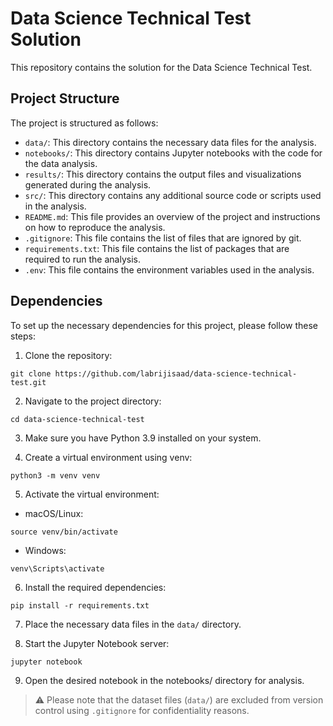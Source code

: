 # Data Science Technical Test Solution
This repository contains the solution for the Data Science Technical Test.


## Project Structure
The project is structured as follows:

* `data/`: This directory contains the necessary data files for the analysis.
* `notebooks/`: This directory contains Jupyter notebooks with the code for the data analysis.
* `results/`: This directory contains the output files and visualizations generated during the analysis.
* `src/`: This directory contains any additional source code or scripts used in the analysis.
* `README.md`: This file provides an overview of the project and instructions on how to reproduce the analysis.
* `.gitignore`: This file contains the list of files that are ignored by git.
* `requirements.txt`: This file contains the list of packages that are required to run the analysis.
* `.env`: This file contains the environment variables used in the analysis.

## Dependencies
To set up the necessary dependencies for this project, please follow these steps:

1. Clone the repository:

```shell
git clone https://github.com/labrijisaad/data-science-technical-test.git
```

2. Navigate to the project directory:

```shell
cd data-science-technical-test
```

3. Make sure you have Python 3.9 installed on your system.

4. Create a virtual environment using venv:

```shell
python3 -m venv venv
```

5. Activate the virtual environment:

* macOS/Linux:

```shell
source venv/bin/activate
```

* Windows:

```shell
venv\Scripts\activate
```

6. Install the required dependencies:

```shell
pip install -r requirements.txt
```

7. Place the necessary data files in the `data/` directory.

8. Start the Jupyter Notebook server:

```shell
jupyter notebook
```

9. Open the desired notebook in the notebooks/ directory for analysis.

 > ⚠️ Please note that the dataset files (`data/`) are excluded from version control using `.gitignore` for confidentiality reasons.